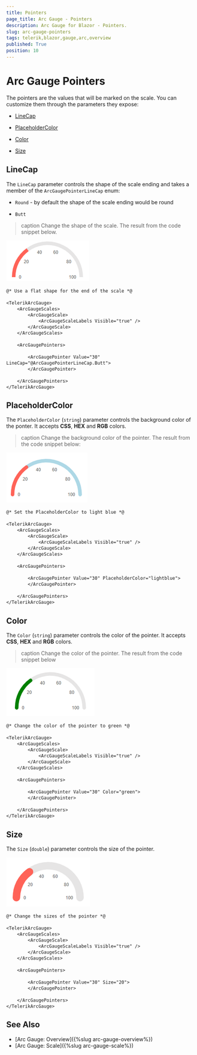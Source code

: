 ```yaml
---
title: Pointers
page_title: Arc Gauge - Pointers
description: Arc Gauge for Blazor - Pointers.
slug: arc-gauge-pointers
tags: telerik,blazor,gauge,arc,overview
published: True
position: 10
---
```


# Arc Gauge Pointers

The pointers are the values that will be marked on the scale. You can customize them through the parameters they expose:

* [LineCap](#linecap)

* [PlaceholderColor](#placeholdercolor)

* [Color](#color)

* [Size](#size)

## LineCap

The `LineCap` parameter controls the shape of the scale ending and takes a member of the `ArcGaugePointerLineCap` enum:

* `Round` - by default the shape of the scale ending would be round

* `Butt` 

>caption Change the shape of the scale. The result from the code snippet below.

![Round shape](images/linecap-parameter.png)

````CSHTML
@* Use a flat shape for the end of the scale *@

<TelerikArcGauge>
    <ArcGaugeScales>
        <ArcGaugeScale>
            <ArcGaugeScaleLabels Visible="true" />
        </ArcGaugeScale>
    </ArcGaugeScales>

    <ArcGaugePointers>

        <ArcGaugePointer Value="30" LineCap="@ArcGaugePointerLineCap.Butt">
        </ArcGaugePointer>

    </ArcGaugePointers>
</TelerikArcGauge>
````

## PlaceholderColor

The `PlaceholderColor` (`string`) parameter controls the background color of the ponter. It accepts **CSS**, **HEX** and **RGB** colors.

>caption Change the background color of the pointer. The result from the code snippet below:

![placeholder color](images/placeholdercolor-parameter-arc.png)

````CSHTML
@* Set the PlaceholderColor to light blue *@

<TelerikArcGauge>
    <ArcGaugeScales>
        <ArcGaugeScale>
            <ArcGaugeScaleLabels Visible="true" />
        </ArcGaugeScale>
    </ArcGaugeScales>

    <ArcGaugePointers>

        <ArcGaugePointer Value="30" PlaceholderColor="lightblue">
        </ArcGaugePointer>

    </ArcGaugePointers>
</TelerikArcGauge>
````

## Color

The `Color` (`string`) parameter controls the color of the pointer. It accepts **CSS**, **HEX** and **RGB** colors.

>caption Change the color of the pointer. The result from the code snippet below

![color parameter example](images/color-parameter-arc-pointer.png)

````CSHTML
@* Change the color of the pointer to green *@

<TelerikArcGauge>
    <ArcGaugeScales>
        <ArcGaugeScale>
            <ArcGaugeScaleLabels Visible="true" />
        </ArcGaugeScale>
    </ArcGaugeScales>

    <ArcGaugePointers>

        <ArcGaugePointer Value="30" Color="green">
        </ArcGaugePointer>

    </ArcGaugePointers>
</TelerikArcGauge>
````

## Size

The `Size` (`double`) parameter controls the size of the pointer. 

![larger pointer size](images/pointer-size-arc.png)

````CSHTML
@* Change the sizes of the pointer *@ 

<TelerikArcGauge>
    <ArcGaugeScales>
        <ArcGaugeScale>
            <ArcGaugeScaleLabels Visible="true" />
        </ArcGaugeScale>
    </ArcGaugeScales>

    <ArcGaugePointers>

        <ArcGaugePointer Value="30" Size="20">
        </ArcGaugePointer>

    </ArcGaugePointers>
</TelerikArcGauge>
````

## See Also

* [Arc Gauge: Overview]({%slug arc-gauge-overview%})
* [Arc Gauge: Scale]({%slug arc-gauge-scale%})
